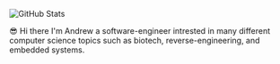 ![GitHub Stats](https://github-readme-stats.vercel.app/api?username=andrewnijmeh&count_private=true&theme=tokyonight&show_icons=true)

:sunglasses: Hi there I'm Andrew a software-engineer intrested in many different computer science topics such as biotech, reverse-engineering, and embedded systems.
